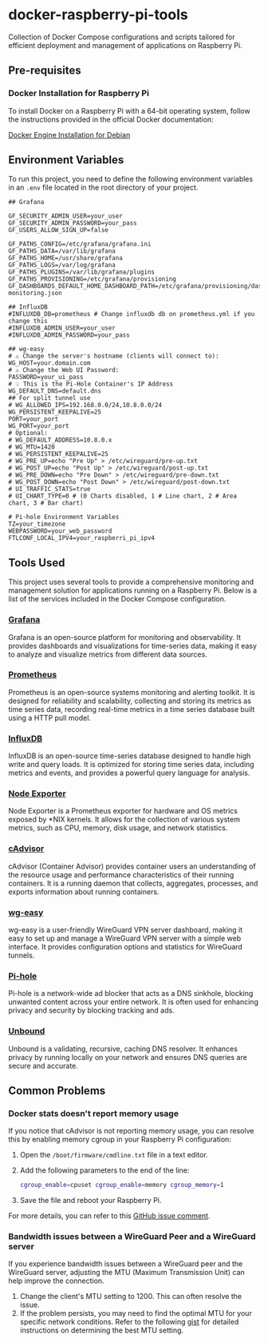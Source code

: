 # docker-raspberry-pi-tools

Collection of Docker Compose configurations and scripts tailored for efficient deployment and management of applications on Raspberry Pi.

## Pre-requisites

### Docker Installation for Raspberry Pi

To install Docker on a Raspberry Pi with a 64-bit operating system, follow the instructions provided in the official Docker documentation:

[Docker Engine Installation for Debian](https://docs.docker.com/engine/install/debian/)

## Environment Variables

To run this project, you need to define the following environment variables in an `.env` file located in the root directory of your project.


```dotenv
## Grafana

GF_SECURITY_ADMIN_USER=your_user
GF_SECURITY_ADMIN_PASSWORD=your_pass
GF_USERS_ALLOW_SIGN_UP=false

GF_PATHS_CONFIG=/etc/grafana/grafana.ini
GF_PATHS_DATA=/var/lib/grafana
GF_PATHS_HOME=/usr/share/grafana
GF_PATHS_LOGS=/var/log/grafana
GF_PATHS_PLUGINS=/var/lib/grafana/plugins
GF_PATHS_PROVISIONING=/etc/grafana/provisioning
GF_DASHBOARDS_DEFAULT_HOME_DASHBOARD_PATH=/etc/grafana/provisioning/dashboards/rpi-monitoring.json

## InfluxDB
#INFLUXDB_DB=prometheus # Change influxdb db on prometheus.yml if you change this
#INFLUXDB_ADMIN_USER=your_user
#INFLUXDB_ADMIN_PASSWORD=your_pass

## wg-easy
# ⚠️ Change the server's hostname (clients will connect to):
WG_HOST=your.domain.com
# ⚠️ Change the Web UI Password:
PASSWORD=your_ui_pass
# 💡 This is the Pi-Hole Container's IP Address
WG_DEFAULT_DNS=default.dns
## For split tunnel use
# WG_ALLOWED_IPS=192.168.0.0/24,10.8.0.0/24
WG_PERSISTENT_KEEPALIVE=25
PORT=your_port
WG_PORT=your_port
# Optional:
# WG_DEFAULT_ADDRESS=10.8.0.x
# WG_MTU=1420
# WG_PERSISTENT_KEEPALIVE=25
# WG_PRE_UP=echo "Pre Up" > /etc/wireguard/pre-up.txt
# WG_POST_UP=echo "Post Up" > /etc/wireguard/post-up.txt
# WG_PRE_DOWN=echo "Pre Down" > /etc/wireguard/pre-down.txt
# WG_POST_DOWN=echo "Post Down" > /etc/wireguard/post-down.txt
# UI_TRAFFIC_STATS=true
# UI_CHART_TYPE=0 # (0 Charts disabled, 1 # Line chart, 2 # Area chart, 3 # Bar chart)

# Pi-hole Environment Variables
TZ=your_timezone
WEBPASSWORD=your_web_password
FTLCONF_LOCAL_IPV4=your_raspberri_pi_ipv4
```

## Tools Used

This project uses several tools to provide a comprehensive monitoring and management solution for applications running on a Raspberry Pi. Below is a list of the services included in the Docker Compose configuration.

### [Grafana](https://grafana.com/docs/)

Grafana is an open-source platform for monitoring and observability. It provides dashboards and visualizations for time-series data, making it easy to analyze and visualize metrics from different data sources.

### [Prometheus](https://prometheus.io/docs/introduction/overview/)

Prometheus is an open-source systems monitoring and alerting toolkit. It is designed for reliability and scalability, collecting and storing its metrics as time series data, recording real-time metrics in a time series database built using a HTTP pull model.

### [InfluxDB](https://docs.influxdata.com/influxdb/v1.8/introduction/)

InfluxDB is an open-source time-series database designed to handle high write and query loads. It is optimized for storing time series data, including metrics and events, and provides a powerful query language for analysis.

### [Node Exporter](https://prometheus.io/docs/guides/node-exporter/)

Node Exporter is a Prometheus exporter for hardware and OS metrics exposed by *NIX kernels. It allows for the collection of various system metrics, such as CPU, memory, disk usage, and network statistics.

### [cAdvisor](https://github.com/google/cadvisor)

cAdvisor (Container Advisor) provides container users an understanding of the resource usage and performance characteristics of their running containers. It is a running daemon that collects, aggregates, processes, and exports information about running containers.

### [wg-easy](https://github.com/wg-easy/wg-easy)

wg-easy is a user-friendly WireGuard VPN server dashboard, making it easy to set up and manage a WireGuard VPN server with a simple web interface. It provides configuration options and statistics for WireGuard tunnels.

### [Pi-hole](https://github.com/pi-hole/docker-pi-hole/#running-pi-hole-docker)

Pi-hole is a network-wide ad blocker that acts as a DNS sinkhole, blocking unwanted content across your entire network. It is often used for enhancing privacy and security by blocking tracking and ads.

### [Unbound](https://github.com/MatthewVance/unbound-docker-rpi)

Unbound is a validating, recursive, caching DNS resolver. It enhances privacy by running locally on your network and ensures DNS queries are secure and accurate.

## Common Problems

### Docker stats doesn't report memory usage

If you notice that cAdvisor is not reporting memory usage, you can resolve this by enabling memory cgroup in your Raspberry Pi configuration:

1. Open the `/boot/firmware/cmdline.txt` file in a text editor.
2. Add the following parameters to the end of the line:

    ```bash
    cgroup_enable=cpuset cgroup_enable=memory cgroup_memory=1
    ```

3. Save the file and reboot your Raspberry Pi.

For more details, you can refer to this [GitHub issue comment](https://github.com/docker/for-linux/issues/1112#issuecomment-699512425).

### Bandwidth issues between a WireGuard Peer and a WireGuard server

If you experience bandwidth issues between a WireGuard peer and the WireGuard server, adjusting the MTU (Maximum Transmission Unit) can help improve the connection.

1. Change the client's MTU setting to 1200. This can often resolve the issue.
2. If the problem persists, you may need to find the optimal MTU for your specific network conditions. Refer to the following [gist](https://gist.github.com/nitred/f16850ca48c48c79bf422e90ee5b9d95) for detailed instructions on determining the best MTU setting.

